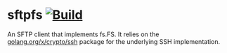 # sftpfs [![Build](https://github.com/thatoddmailbox/sftpfs/actions/workflows/build.yml/badge.svg)](https://github.com/thatoddmailbox/sftpfs/actions/workflows/build.yml)

An SFTP client that implements fs.FS. It relies on the [golang.org/x/crypto/ssh](https://pkg.go.dev/golang.org/x/crypto/ssh) package for the underlying SSH implementation.